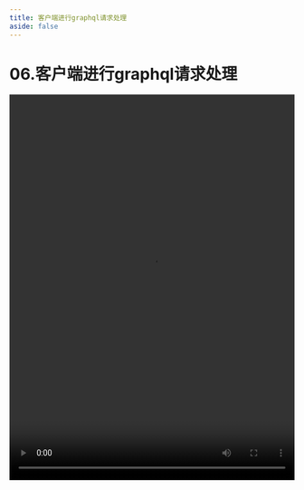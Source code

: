 ```yaml
---
title: 客户端进行graphql请求处理
aside: false
---
```


# 06.客户端进行graphql请求处理

<video autoplay src="http://qn.chinavanes.com/nodejs/module-27/06.客户端进行graphql请求处理.mp4" controls controlsList="nodownload" width="100%" height="680"/>

